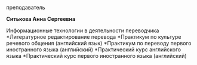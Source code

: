 преподаватель



**Ситькова Анна Сергеевна**

Информационные технологии в деятельности переводчика
	*Литературное редактирование перевода
	*Практикум по культуре речевого общения (английский язык)
	*Практикум по переводу первого иностранного языка (английский)
	*Практический курс английского языка
	*Практический курс первого иностранного языка (английский)